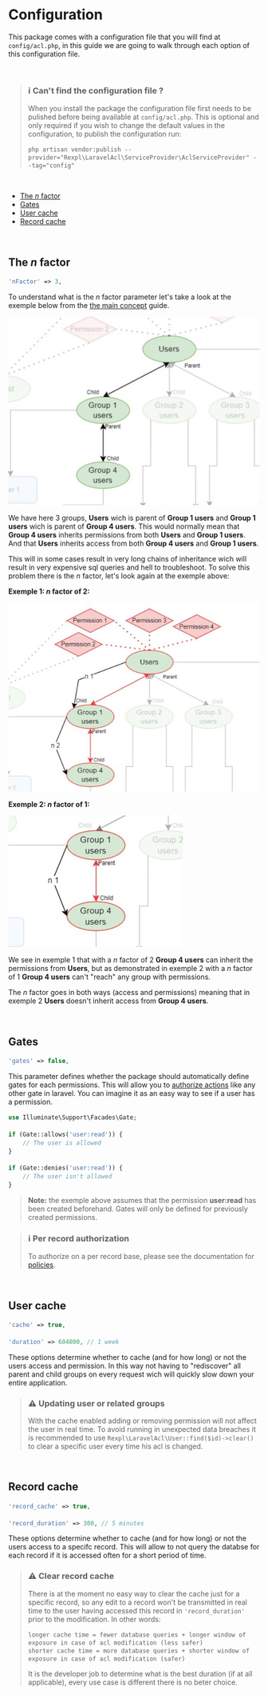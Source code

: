 # Configuration

This package comes with a configuration file that you will find at `config/acl.php`, in this guide we are going to walk through each option of this configuration file.

<br/>

> ### :information_source: Can't find the configuration file ?
> When you install the package the configuration file first needs to be pulished before being available at `config/acl.php`. This is optional and only required if you wish to change the default values in the configuration, to publish the configuration run:
> ```
> php artisan vendor:publish --provider="Rexpl\LaravelAcl\ServiceProvider\AclServiceProvider" --tag="config"
> ```

<br/>

- [The *n* factor](#the-n-factor)
- [Gates](#gates)
- [User cache](#user-cache)
- [Record cache](#record-cache)

<br/>

## The *n* factor

``` php
'nFactor' => 3,
```

To understand what is the *n* factor parameter let's take a look at the exemple below from the [the main concept](/docs/exemples/main-exemple.md) guide.

![exemple](/docs/img/config/exemple-configuration-1.jpg)

We have here 3 groups, **Users** wich is parent of **Group 1 users** and **Group 1 users** wich is parent of **Group 4 users**. This would normally mean that **Group 4 users** inherits permissions from both **Users** and **Group 1 users**. And that **Users** inherits access from both **Group 4 users** and **Group 1 users**.

This will in some cases result in very long chains of inheritance wich will result in very expensive sql queries and hell to troubleshoot. To solve this problem there is the *n* factor, let's look again at the exemple above:

**Exemple 1: *n* factor of 2:**

![exemple](/docs/img/config/exemple-configuration-2.jpg)

**Exemple 2: *n* factor of 1:**

![exemple](/docs/img/config/exemple-configuration-3.jpg)

We see in exemple 1 that with a *n* factor of 2 **Group 4 users** can inherit the permissions from **Users**, but as demonstrated in exemple 2 with a *n* factor of 1 **Group 4 users** can't "reach" any group with permissions.

The *n* factor goes in both ways (access and permissions) meaning that in exemple 2 **Users** doesn't inherit access from **Group 4 users**.

<br/>

## Gates

``` php
'gates' => false,
```

This parameter defines whether the package should automatically define gates for each permissions. This will allow you to [authorize actions](https://laravel.com/docs/9.x/authorization#authorizing-actions-via-gates)  like any other gate in laravel. You can imagine it as an easy way to see if a user has a permission.

``` php
use Illuminate\Support\Facades\Gate;

if (Gate::allows('user:read')) {
    // The user is allowed
}
 
if (Gate::denies('user:read')) {
    // The user isn't allowed
}
```

> **Note:** the exemple above assumes that the permission **user:read** has been created beforehand. Gates will only be defined for previously created permissions.

> ### :information_source: Per record authorization
> To authorize on a per record base, please see the documentation for [policies](/docs/policy.md).

<br/>

## User cache

``` php
'cache' => true,

'duration' => 604800, // 1 week
```

These options determine whether to cache (and for how long) or not the users access and permission. In this way not having to "rediscover" all parent and child groups on every request wich will quickly slow down your entire application.

> ### :warning: Updating user or related groups
> With the cache enabled adding or removing permission will not affect the user in real time. To avoid running in unexpected data breaches it is recommended to use `Rexpl\LaravelAcl\User::find($id)->clear()` to clear a specific user every time his acl is changed.

<br/>

## Record cache

``` php
'record_cache' => true,

'record_duration' => 300, // 5 minutes
```

These options determine whether to cache (and for how long) or not the users access to a specifc record. This will allow to not query the databse for each record if it is accessed often for a short period of time.

> ### :warning: Clear record cache
> There is at the moment no easy way to clear the cache just for a specific record, so any edit to a record won't be transmitted in real time to the user having accessed this record in `'record_duration'` prior to the modification. In other words:
> ```
> longer cache time = fewer database queries + longer window of exposure in case of acl modification (less safer)
> shorter cache time = more database queries + shorter window of exposure in case of acl modification (safer)
> ```
> It is the developer job to determine what is the best duration (if at all applicable), every use case is different there is no beter choice.